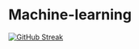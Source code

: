 # Machine-learning

[![GitHub Streak](https://streak-stats.demolab.com?user=seruvuri&theme=dark&date_format=M%20j%5B%2C%20Y%5D)](https://git.io/streak-stats)
